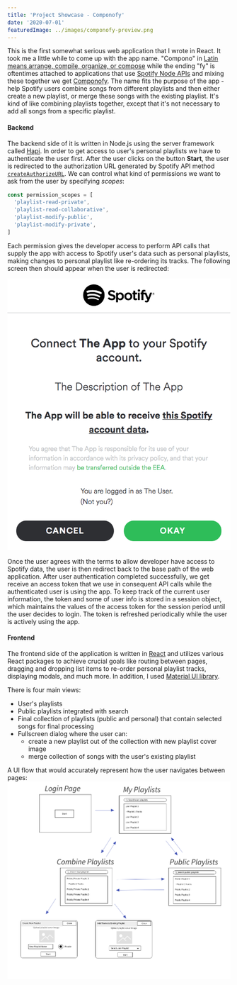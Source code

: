 ```yaml
---
title: 'Project Showcase - Componofy'
date: '2020-07-01'
featuredImage: ../images/componofy-preview.png
---
```


This is the first somewhat serious web application that I wrote in React. It took me a little while to come up with the app name. "Compono" in [Latin means arrange, compile, organize, or compose](https://www.wordsense.eu/compono/) while the ending "fy" is oftentimes attached to applications that use [Spotify Node APIs](http://michaelthelin.se/spotify-web-api-node/) and mixing these together we get [Componofy](https://componofy.herokuapp.com/). The name fits the purpose of the app - help Spotify users combine songs from different playlists and then either create a new playlist, or merge these songs with the existing playlist. It's kind of like combining playlists together, except that it's not necessary to add all songs from a specific playlist.

#### Backend

The backend side of it is written in Node.js using the server framework called [Hapi](https://hapi.dev/). In order to get access to user's personal playlists we have to authenticate the user first. After the user clicks on the button **Start**, the user is redirected to the authorization URL generated by Spotify API method [`createAuthorizeURL`](http://michaelthelin.se/spotify-web-api-node/#createAuthorizeURL). We can control what kind of permissions we want to ask from the user by specifying _scopes_:

```js
const permission_scopes = [
  'playlist-read-private',
  'playlist-read-collaborative',
  'playlist-modify-public',
  'playlist-modify-private',
]
```

Each permission gives the developer access to perform API calls that supply the app with access to Spotify user's data such as personal playlists, making changes to personal playlist like re-ordering its tracks. The following screen then should appear when the user is redirected:

<img src="../images/post-image-spotify-oauth.png" />

Once the user agrees with the terms to allow developer have access to Spotify data, the user is then redirect back to the base path of the web application. After user authentication completed successfully, we get receive an access token that we use in consequent API calls while the authenticated user is using the app. To keep track of the current user information, the token and some of user info is stored in a session object, which maintains the values of the access token for the session period until the user decides to login. The token is refreshed periodically while the user is actively using the app.

#### Frontend

The frontend side of the application is written in [React](https://reactjs.org/) and utilizes various React packages to achieve crucial goals like routing between pages, dragging and dropping list items to re-order personal playlist tracks, displaying modals, and much more. In addition, I used [Material UI library](https://material-ui.com/).

There is four main views:

- User's playlists
- Public playlists integrated with search
- Final collection of playlists (public and personal) that contain selected songs for final processing
- Fullscreen dialog where the user can:
  - create a new playlist out of the collection with new playlist cover image
  - merge collection of songs with the user's existing playlist

A UI flow that would accurately represent how the user navigates between pages:
<img src="../images/post-image-componofy-ui-flows.png" />
